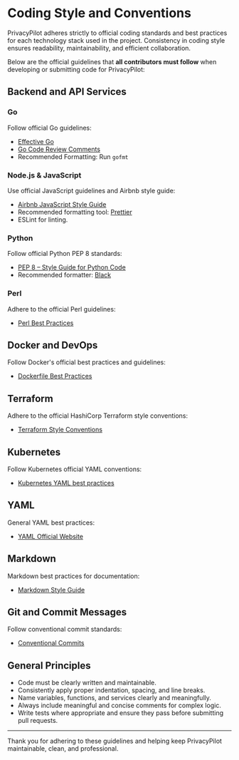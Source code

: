 # Coding Style and Conventions

PrivacyPilot adheres strictly to official coding standards and best practices for each technology stack used in the project. Consistency in coding style ensures readability, maintainability, and efficient collaboration.

Below are the official guidelines that **all contributors must follow** when developing or submitting code for PrivacyPilot:

## Backend and API Services

### Go
Follow official Go guidelines:
- [Effective Go](https://go.dev/doc/effective_go)
- [Go Code Review Comments](https://github.com/golang/go/wiki/CodeReviewComments)
- Recommended Formatting: Run `gofmt`

### Node.js & JavaScript
Use official JavaScript guidelines and Airbnb style guide:
- [Airbnb JavaScript Style Guide](https://github.com/airbnb/javascript)
- Recommended formatting tool: [Prettier](https://prettier.io/)
- ESLint for linting.

### Python
Follow official Python PEP 8 standards:
- [PEP 8 – Style Guide for Python Code](https://peps.python.org/pep-0008/)
- Recommended formatter: [Black](https://github.com/psf/black)

### Perl
Adhere to the official Perl guidelines:
- [Perl Best Practices](https://perldoc.perl.org/perlstyle)

## Docker and DevOps
Follow Docker's official best practices and guidelines:
- [Dockerfile Best Practices](https://docs.docker.com/develop/develop-images/dockerfile_best-practices/)

## Terraform
Adhere to the official HashiCorp Terraform style conventions:
- [Terraform Style Conventions](https://developer.hashicorp.com/terraform/language/syntax/style)

## Kubernetes
Follow Kubernetes official YAML conventions:
- [Kubernetes YAML best practices](https://kubernetes.io/docs/concepts/configuration/overview/)

## YAML
General YAML best practices:
- [YAML Official Website](https://yaml.org/spec/1.2.2/)

## Markdown
Markdown best practices for documentation:
- [Markdown Style Guide](https://www.markdownguide.org/basic-syntax/)

## Git and Commit Messages
Follow conventional commit standards:
- [Conventional Commits](https://www.conventionalcommits.org/en/v1.0.0/)

## General Principles
- Code must be clearly written and maintainable.
- Consistently apply proper indentation, spacing, and line breaks.
- Name variables, functions, and services clearly and meaningfully.
- Always include meaningful and concise comments for complex logic.
- Write tests where appropriate and ensure they pass before submitting pull requests.

---

Thank you for adhering to these guidelines and helping keep PrivacyPilot maintainable, clean, and professional.
